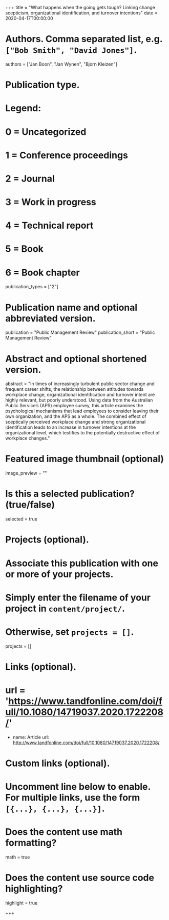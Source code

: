+++
title = "What happens when the going gets tough? Linking change scepticism, organizational identification, and turnover intentions"
date = 2020-04-17T00:00:00

# Authors. Comma separated list, e.g. `["Bob Smith", "David Jones"]`.
authors = ["Jan Boon", "Jan Wynen", "Bjorn Kleizen"]

# Publication type.
# Legend:
# 0 = Uncategorized
# 1 = Conference proceedings
# 2 = Journal
# 3 = Work in progress
# 4 = Technical report
# 5 = Book
# 6 = Book chapter
publication_types = ["2"]

# Publication name and optional abbreviated version.
publication = "Public Management Review"
publication_short = "Public Management Review"

# Abstract and optional shortened version.
abstract = "In times of increasingly turbulent public sector change and frequent career shifts, the relationship between attitudes towards workplace change, organizational identification and turnover intent are highly relevant, but poorly understood. Using data from the Australian Public Service’s (APS) employee survey, this article examines the psychological mechanisms that lead employees to consider leaving their own organization, and the APS as a whole. The combined effect of sceptically perceived workplace change and strong organizational identification leads to an increase in turnover intentions at the organizational level, which testifies to the potentially destructive effect of workplace changes."

# Featured image thumbnail (optional)
image_preview = ""

# Is this a selected publication? (true/false)
selected = true

# Projects (optional).
#   Associate this publication with one or more of your projects.
#   Simply enter the filename of your project in `content/project/`.
#   Otherwise, set `projects = []`.
projects = []

# Links (optional).
# url = 'https://www.tandfonline.com/doi/full/10.1080/14719037.2020.1722208/'
- name: Article
  url: http://www.tandfonline.com/doi/full/10.1080/14719037.2020.1722208/

# Custom links (optional).
#   Uncomment line below to enable. For multiple links, use the form `[{...}, {...}, {...}]`.


# Does the content use math formatting?
math = true

# Does the content use source code highlighting?
highlight = true


+++
